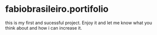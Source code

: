 # fabiobrasileiro.portifolio
this is my first and sucessful project. Enjoy it and let me know what you think about and how i can increase it.
